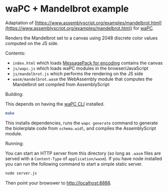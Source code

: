 # waPC + Mandelbrot example

Adaptation of [https://www.assemblyscript.org/examples/mandelbrot.html](https://www.assemblyscript.org/examples/mandelbrot.html) for [waPC](https://github.com/wapc).

Renders the Mandelbrot set to a canvas using 2048 discrete color values computed on the JS side.

Contents:

* `index.html` which loads [MessagePack for encoding](https://github.com/msgpack/msgpack-javascript) contains the canvas
* `js/wapc.js` which loads waPC modules in the browser/JavaScript
* `js/mandelbrot.js` which performs the rendering on the JS side
* `wasm/mandelbrot.wasm` the WebAssembly module that computes the Mandelbrot set compiled from AssemblyScript

Building:

This depends on having the [waPC CLI](https://github.com/wapc/cli.git) installed.

```sh
make
```

This installs dependencies, runs the `wapc generate` command to generate the biolerplate code from `schema.widl`, and compiles the AssemblyScript module.

Running:

You can start an HTTP server from this directory (so long as `.wasm` files are served with a `Content-Type` of `application/wasm`). If you have node installed you can run the following command to start a simple static server.

```sh
node server.js
```

Then point your browswer to [http://localhost:8888](http://localhost:8888).